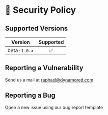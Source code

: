 # 🔐 Security Policy

## Supported Versions

| Version      | Supported          |
| ------------ | :----------------: |
| beta-`1.0.x` | ✅ |

## Reporting a Vulnerability

Send us a mail at raphael@dynamored.com

## Reporting a Bug

Open a new issue using our bug report template